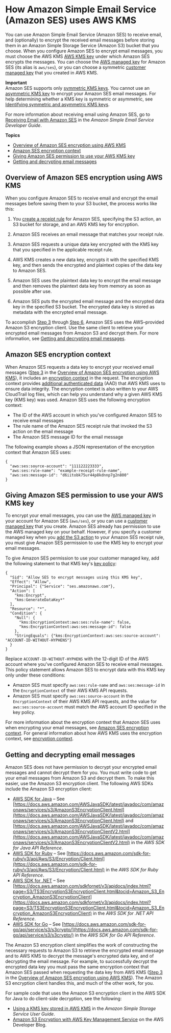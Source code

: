 # How Amazon Simple Email Service \(Amazon SES\) uses AWS KMS<a name="services-ses"></a>

You can use Amazon Simple Email Service \(Amazon SES\) to receive email, and \(optionally\) to encrypt the received email messages before storing them in an Amazon Simple Storage Service \(Amazon S3\) bucket that you choose\. When you configure Amazon SES to encrypt email messages, you must choose the AWS KMS [AWS KMS key](concepts.md#kms_keys) under which Amazon SES encrypts the messages\. You can choose the [AWS managed key](concepts.md#aws-managed-cmk) for Amazon SES \(its alias is `aws/ses`\), or you can choose a symmetric [customer managed key](concepts.md#customer-cmk) that you created in AWS KMS\.

**Important**  
Amazon SES supports only [symmetric KMS keys](concepts.md#symmetric-cmks)\. You cannot use an [asymmetric KMS key](symmetric-asymmetric.md#asymmetric-cmks) to encrypt your Amazon SES email messages\. For help determining whether a KMS key is symmetric or asymmetric, see [Identifying symmetric and asymmetric KMS keys](find-symm-asymm.md)\.

For more information about receiving email using Amazon SES, go to [Receiving Email with Amazon SES](https://docs.aws.amazon.com/ses/latest/DeveloperGuide/receiving-email.html) in the *Amazon Simple Email Service Developer Guide*\.

**Topics**
+ [Overview of Amazon SES encryption using AWS KMS](#services-ses-overview)
+ [Amazon SES encryption context](#services-ses-encryptioncontext)
+ [Giving Amazon SES permission to use your AWS KMS key](#services-ses-permissions)
+ [Getting and decrypting email messages](#services-ses-decrypt)

## Overview of Amazon SES encryption using AWS KMS<a name="services-ses-overview"></a>

When you configure Amazon SES to receive email and encrypt the email messages before saving them to your S3 bucket, the process works like this:

1. You [create a receipt rule](https://docs.aws.amazon.com/ses/latest/DeveloperGuide/receiving-email-receipt-rules.html) for Amazon SES, specifying the S3 action, an S3 bucket for storage, and an AWS KMS key for encryption\.

1. Amazon SES receives an email message that matches your receipt rule\.

1. <a name="SES-requests-data-key"></a>Amazon SES requests a unique data key encrypted with the KMS key that you specified in the applicable receipt rule\.

1. AWS KMS creates a new data key, encrypts it with the specified KMS key, and then sends the encrypted and plaintext copies of the data key to Amazon SES\.

1. Amazon SES uses the plaintext data key to encrypt the email message and then removes the plaintext data key from memory as soon as possible after use\.

1. <a name="SES-puts-message-in-bucket"></a>Amazon SES puts the encrypted email message and the encrypted data key in the specified S3 bucket\. The encrypted data key is stored as metadata with the encrypted email message\.

To accomplish [Step 3](#SES-requests-data-key) through [Step 6](#SES-puts-message-in-bucket), Amazon SES uses the AWS–provided Amazon S3 encryption client\. Use the same client to retrieve your encrypted email messages from Amazon S3 and decrypt them\. For more information, see [Getting and decrypting email messages](#services-ses-decrypt)\.

## Amazon SES encryption context<a name="services-ses-encryptioncontext"></a>

When Amazon SES requests a data key to encrypt your received email messages \([Step 3](#SES-requests-data-key) in the [Overview of Amazon SES encryption using AWS KMS](#services-ses-overview)\), it includes an [encryption context](concepts.md#encrypt_context) in the request\. The encryption context provides [additional authenticated data](https://docs.aws.amazon.com/crypto/latest/userguide/cryptography-concepts.html#term-aad) \(AAD\) that AWS KMS uses to ensure data integrity\. The encryption context is also written to your AWS CloudTrail log files, which can help you understand why a given AWS KMS key \(KMS key\) was used\. Amazon SES uses the following encryption context:
+ The ID of the AWS account in which you've configured Amazon SES to receive email messages
+ The rule name of the Amazon SES receipt rule that invoked the S3 action on the email message
+ The Amazon SES message ID for the email message

The following example shows a JSON representation of the encryption context that Amazon SES uses:

```
{
  "aws:ses:source-account": "111122223333",
  "aws:ses:rule-name": "example-receipt-rule-name",
  "aws:ses:message-id": "d6iitobk75ur44p8kdnnp7g2n800"
}
```

## Giving Amazon SES permission to use your AWS KMS key<a name="services-ses-permissions"></a>

To encrypt your email messages, you can use the [AWS managed key](concepts.md#aws-managed-cmk) in your account for Amazon SES \(`aws/ses`\), or you can use a [customer managed key](concepts.md#customer-cmk) that you create\. Amazon SES already has permission to use the AWS managed key on your behalf\. However, if you specify a customer managed key when you [add the S3 action](https://docs.aws.amazon.com/ses/latest/DeveloperGuide/receiving-email-action-s3.html) to your Amazon SES receipt rule, you must give Amazon SES permission to use the KMS key to encrypt your email messages\. 

To give Amazon SES permission to use your customer managed key, add the following statement to that KMS key's [key policy](key-policies.md):

```
{
  "Sid": "Allow SES to encrypt messages using this KMS key",
  "Effect": "Allow",
  "Principal": {"Service": "ses.amazonaws.com"},
  "Action": [
    "kms:Encrypt",
    "kms:GenerateDataKey*"
  ],
  "Resource": "*",
  "Condition": {
    "Null": {
      "kms:EncryptionContext:aws:ses:rule-name": false,
      "kms:EncryptionContext:aws:ses:message-id": false
    },
    "StringEquals": {"kms:EncryptionContext:aws:ses:source-account": "ACCOUNT-ID-WITHOUT-HYPHENS"}
  }
}
```

Replace `ACCOUNT-ID-WITHOUT-HYPHENS` with the 12\-digit ID of the AWS account where you've configured Amazon SES to receive email messages\. This policy statement allows Amazon SES to encrypt data with this KMS key only under these conditions:
+ Amazon SES must specify `aws:ses:rule-name` and `aws:ses:message-id` in the `EncryptionContext` of their AWS KMS API requests\.
+ Amazon SES must specify `aws:ses:source-account` in the `EncryptionContext` of their AWS KMS API requests, and the value for `aws:ses:source-account` must match the AWS account ID specified in the key policy\.

For more information about the encryption context that Amazon SES uses when encrypting your email messages, see [Amazon SES encryption context](#services-ses-encryptioncontext)\. For general information about how AWS KMS uses the encryption context, see [encryption context](concepts.md#encrypt_context)\.

## Getting and decrypting email messages<a name="services-ses-decrypt"></a>

Amazon SES does not have permission to decrypt your encrypted email messages and cannot decrypt them for you\. You must write code to get your email messages from Amazon S3 and decrypt them\. To make this easier, use the Amazon S3 encryption client\. The following AWS SDKs include the Amazon S3 encryption client:
+ [AWS SDK for Java](https://aws.amazon.com/sdk-for-java/) – See [https://docs.aws.amazon.com/AWSJavaSDK/latest/javadoc/com/amazonaws/services/s3/AmazonS3EncryptionClient.html](https://docs.aws.amazon.com/AWSJavaSDK/latest/javadoc/com/amazonaws/services/s3/AmazonS3EncryptionClient.html) and [https://docs.aws.amazon.com/AWSJavaSDK/latest/javadoc/com/amazonaws/services/s3/AmazonS3EncryptionClientV2.html](https://docs.aws.amazon.com/AWSJavaSDK/latest/javadoc/com/amazonaws/services/s3/AmazonS3EncryptionClientV2.html) in the *AWS SDK for Java API Reference*\.
+ [AWS SDK for Ruby](https://aws.amazon.com/sdk-for-ruby/) – See [https://docs.aws.amazon.com/sdk-for-ruby/v3/api/Aws/S3/Encryption/Client.html](https://docs.aws.amazon.com/sdk-for-ruby/v3/api/Aws/S3/Encryption/Client.html) in the *AWS SDK for Ruby API Reference*\.
+ [AWS SDK for \.NET](https://aws.amazon.com/sdk-for-net/) – See [https://docs.aws.amazon.com/sdkfornet/v3/apidocs/index.html?page=S3/TS3EncryptionS3EncryptionClient.html&tocid=Amazon_S3_Encryption_AmazonS3EncryptionClient](https://docs.aws.amazon.com/sdkfornet/v3/apidocs/index.html?page=S3/TS3EncryptionS3EncryptionClient.html&tocid=Amazon_S3_Encryption_AmazonS3EncryptionClient) in the *AWS SDK for \.NET API Reference*\.
+ [AWS SDK for Go](https://aws.amazon.com/sdk-for-go/) – See [https://docs.aws.amazon.com/sdk-for-go/api/service/s3/s3crypto/](https://docs.aws.amazon.com/sdk-for-go/api/service/s3/s3crypto/) in the *AWS SDK for Go API Reference*\.

The Amazon S3 encryption client simplifies the work of constructing the necessary requests to Amazon S3 to retrieve the encrypted email message and to AWS KMS to decrypt the message's encrypted data key, and of decrypting the email message\. For example, to successfully decrypt the encrypted data key you must pass the same encryption context that Amazon SES passed when requesting the data key from AWS KMS \([Step 3](#SES-requests-data-key) in the [Overview of Amazon SES encryption using AWS KMS](#services-ses-overview)\)\. The Amazon S3 encryption client handles this, and much of the other work, for you\.

For sample code that uses the Amazon S3 encryption client in the AWS SDK for Java to do client\-side decryption, see the following:
+ [Using a KMS key stored in AWS KMS](https://docs.aws.amazon.com/AmazonS3/latest/dev/UsingClientSideEncryption.html#client-side-encryption-kms-managed-master-key-intro) in the *Amazon Simple Storage Service User Guide*\.
+ [Amazon S3 Encryption with AWS Key Management Service](https://aws.amazon.com/blogs/developer/amazon-s3-encryption-with-aws-key-management-service/) on the AWS Developer Blog\.
